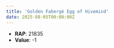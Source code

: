 ```yaml
---
title: 'Golden Fabergé Egg of Hivemind'
date: 2025-08-05T00:00:00Z
---
```

- **RAP**: 21835
- **Value**: -1
